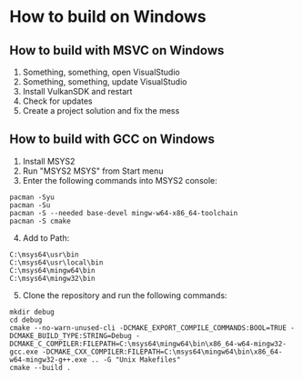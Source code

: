 # How to build on Windows

## How to build with MSVC on Windows

1. Something, something, open VisualStudio
2. Something, something, update VisualStudio
3. Install VulkanSDK and restart
4. Check for updates
5. Create a project solution and fix the mess

## How to build with GCC on Windows

1. Install MSYS2
2. Run "MSYS2 MSYS" from Start menu
3. Enter the following commands into MSYS2 console:
```
pacman -Syu
pacman -Su
pacman -S --needed base-devel mingw-w64-x86_64-toolchain
pacman -S cmake
```
4. Add to Path:
```
C:\msys64\usr\bin
C:\msys64\usr\local\bin
C:\msys64\mingw64\bin
C:\msys64\mingw32\bin
```
5. Clone the repository and run the following commands:
```
mkdir debug
cd debug
cmake --no-warn-unused-cli -DCMAKE_EXPORT_COMPILE_COMMANDS:BOOL=TRUE -DCMAKE_BUILD_TYPE:STRING=Debug -DCMAKE_C_COMPILER:FILEPATH=C:\msys64\mingw64\bin\x86_64-w64-mingw32-gcc.exe -DCMAKE_CXX_COMPILER:FILEPATH=C:\msys64\mingw64\bin\x86_64-w64-mingw32-g++.exe .. -G "Unix Makefiles"
cmake --build .
```